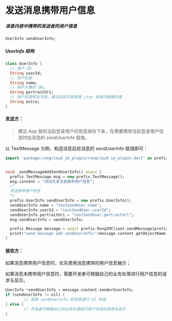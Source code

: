 # 发送消息携带用户信息

##### 消息内容中携带的发送者的用户信息

```dart
UserInfo sendUserInfo;
```



##### UserInfo 结构

```dart
class UserInfo {
  // 用户 ID
  String userId;
  // 用户名称
  String name;
  // 用户头像的 URL
  String portraitUri;
  // 用户信息附加字段，建议附加字段使用 json 来进行数据传递
  String extra;
}
```

#### 发送方：

> 建议 App 层将当前登录用户的信息保存下来，在需要携带当前登录用户信息时给消息的 sendUserInfo 赋值。

以 TextMessage 为例，构造消息后给消息的 sendUserInfo 赋值即可：

```dart
import 'package:rongcloud_im_plugin/rongcloud_im_plugin.dart' as prefix ;


void _sendMessageAddSendUserInfo() async {
  prefix.TextMessage msg = new prefix.TextMessage();
  msg.content = "测试文本消息携带用户信息";
  /*
  测试携带用户信息
  */
  prefix.UserInfo sendUserInfo = new prefix.UserInfo();
  sendUserInfo.name = "textSendUser.name";
  sendUserInfo.userId = "textSendUser.userId";
  sendUserInfo.portraitUri = "textSendUser.portraitUrl";
  msg.sendUserInfo = sendUserInfo;

  prefix.Message message = await prefix.RongIMClient.sendMessage(prefix.RCConversationType.Private, "SealTalk", msg);
  print("send message add sendUserInfo:"+message.content.getObjectName()+" msgContent:"+message.content.encode());
}
```


#### 接收方：

如果消息携带用户信息时，优先使用消息携带的用户信息展示；

如果消息未携带用户信息时，需要开发者可根据自己的业务处理进行用户信息的请求与显示。

```dart
UserInfo *sendUserInfo = message.content.senderUserInfo;
if (sendUserInfo != nil) {
		// 使用 sendUserInfo 的信息进行 UI 布局
} else {
		// 开发者可根据自己的业务处理进行用户信息的请求与显示
}
```